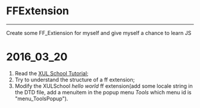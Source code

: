 # FFExtension
*************
Create some FF_Extiension for myself and give myself a chance to learn JS
# 2016_03_20
1. Read the [XUL School Tutorial](https://developer.mozilla.org/en-US/Add-ons/Overlay_Extensions/XUL_School);
2. Try to understand the structure of a ff extension;
3. Modify the XULSchool *hello world* ff extension(add some locale string in the DTD file, add a menuitem in the popup menu *Tools* which menu id is "menu_ToolsPopup").
